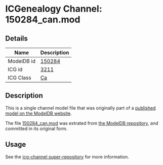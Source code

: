 # ICGenealogy Channel: 150284\_can.mod

## Details

Name | Description
---- | -----------
ModelDB id | [150284](http://senselab.med.yale.edu/ModelDB/ShowModel.cshtml?model=150284)
ICG id | [3211](http://icg.neurotheory.ox.ac.uk/channels/3/3211)
ICG Class | [Ca](http://icg.neurotheory.ox.ac.uk/channels/3)

## Description

This is a single channel model file that was originally part of a [published model on the ModelDB website](http://senselab.med.yale.edu/mModelDB/ShowModel.cshtml?model=150284).

The file [150284\_can.mod](150284_can.mod) was extrated from [the ModelDB repository](http://senselab.med.yale.edu/ModelDB/ShowModel.cshtml?model=150284), and committed in its original form.

## Usage

See the [icg-channel super-repository](https://github.com/icgenealogy/icg-channels) for more information.